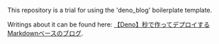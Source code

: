 This repository is a trial for using the 'deno_blog' boilerplate template.

Writings about it can be found here: [【Deno】秒で作ってデプロイするMarkdownベースのブログ](https://zenn.dev/k41531/articles/9897a0f8fce1b3).
